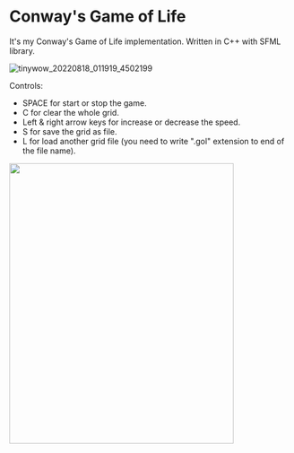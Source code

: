 # Conway's Game of Life
It's my Conway's Game of Life implementation.
Written in C++ with SFML library.

![tinywow_20220818_011919_4502199](https://user-images.githubusercontent.com/63372647/185256834-983261d8-709d-4d30-a382-be88c10ce70b.gif)

Controls:
   - SPACE for start or stop the game.
   - C for clear the whole grid.
   - Left & right arrow keys for increase or decrease the speed.
   - S for save the grid as file.
   - L for load another grid file (you need to write ".gol" extension to end of the file name).

<img src="https://user-images.githubusercontent.com/63372647/185256834-983261d8-709d-4d30-a382-be88c10ce70b.gif" width="400" height="500" />
   
